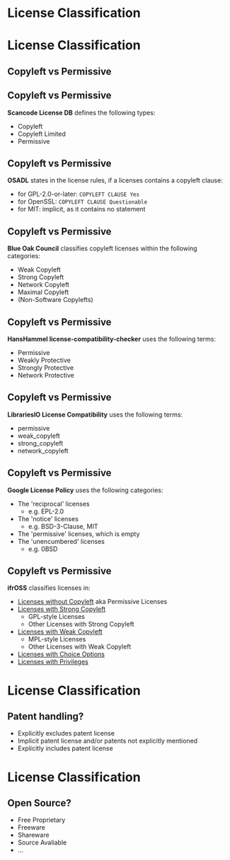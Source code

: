 # License Classification


# License Classification
## Copyleft vs Permissive


## Copyleft vs Permissive
**Scancode License DB** defines the following types: 
* Copyleft
* Copyleft Limited
* Permissive


## Copyleft vs Permissive
**OSADL** states in the license rules, if a licenses contains a copyleft clause:
* for GPL-2.0-or-later: `COPYLEFT CLAUSE Yes`
* for OpenSSL: `COPYLEFT CLAUSE Questionable`
* for MIT: implicit, as it contains no statement


## Copyleft vs Permissive
**Blue Oak Council** classifies copyleft licenses within the following categories:
* Weak Copyleft
* Strong Copyleft
* Network Copyleft
* Maximal Copyleft
* (Non-Software Copylefts)


## Copyleft vs Permissive
**HansHammel license-compatibility-checker** uses the following terms:
* Permissive
* Weakly Protective
* Strongly Protective
* Network Protective


## Copyleft vs Permissive
**LibrariesIO License Compatibility** uses the following terms:
* permissive
* weak_copyleft
* strong_copyleft
* network_copyleft


## Copyleft vs Permissive
**Google License Policy** uses the following categories:
* The 'reciprocal' licenses
  * e.g. EPL-2.0
* The 'notice' licenses
  * e.g. BSD-3-Clause, MIT
* The 'permissive' licenses, which is empty
* The 'unencumbered' licenses
  * e.g. 0BSD


## Copyleft vs Permissive
**ifrOSS** classifies licenses in:
* [Licenses without Copyleft](https://github.com/LeChasseur/ifrOSS/blob/master/Lizenzcenter.md#Licenses-without-Copyleft-aka-Permissive-Licenses)  aka Permissive Licenses
* [Licenses with Strong Copyleft](https://github.com/LeChasseur/ifrOSS/blob/master/Lizenzcenter.md#Licenses-with-Strong-Copyleft)
  * GPL-style Licenses
  * Other Licenses with Strong Copyleft
* [Licenses with Weak Copyleft](https://github.com/LeChasseur/ifrOSS/blob/master/Lizenzcenter.md#Licenses-with-Weak-Copyleft)
  * MPL-style Licenses
  * Other Licenses with Weak Copyleft
* [Licenses with Choice Options](https://github.com/LeChasseur/ifrOSS/blob/master/Lizenzcenter.md#Licenses-with-Choice-Options)
* [Licenses with Privileges](https://github.com/LeChasseur/ifrOSS/blob/master/Lizenzcenter.md#Licenses-with-Privileges)


<!-- .slide: data-background-iframe="https://www.kanzlei-jun.de/wuerzburger-taxonomie.pdf" data-background-interactive="true" data-preload="false" -->


# License Classification
## Patent handling?
* Explicitly excludes patent license
* Implicit patent license and/or patents not explicitly mentioned
* Explicitly includes patent license


# License Classification
## Open Source?
* Free Proprietary
* Freeware
* Shareware
* Source Avaliable
* ...